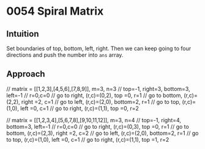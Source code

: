 # 0054 Spiral Matrix

## Intuition
Set boundaries of top, bottom, left, right. Then we can keep going to four directions and push the number into `ans` array.

## Approach

// matrix = [[1,2,3],[4,5,6],[7,8,9]], m=3, n=3
// top=-1, right=3, bottom=3, left=-1
// r=0,c=0
// go to right,  (r,c)=(0,2), top   =0, r=1
// go to bottom, (r,c)=(2,2), right =2, c=1
// go to left,   (r,c)=(2,0), bottom=2, r=1
// go to top,    (r,c)=(1,0), left  =0, c=1
// go to right,  (r,c)=(1,1), top   =0, r=2

// matrix = [[1,2,3,4],[5,6,7,8],[9,10,11,12]], m=3, n=4
// top=-1, right=4, bottom=3, left=-1
// r=0,c=0
// go to right,  (r,c)=(0,3), top   =0, r=1
// go to bottom, (r,c)=(2,3), right =2, c=2
// go to left,   (r,c)=(2,0), bottom=2, r=1
// go to top,    (r,c)=(1,0), left  =0, c=1
// go to right,  (r,c)=(1,1), top   =1, r=2
